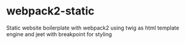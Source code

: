 # webpack2-static
Static website boilerplate with webpack2 using twig as html template engine and jeet with breakpoint for styling
